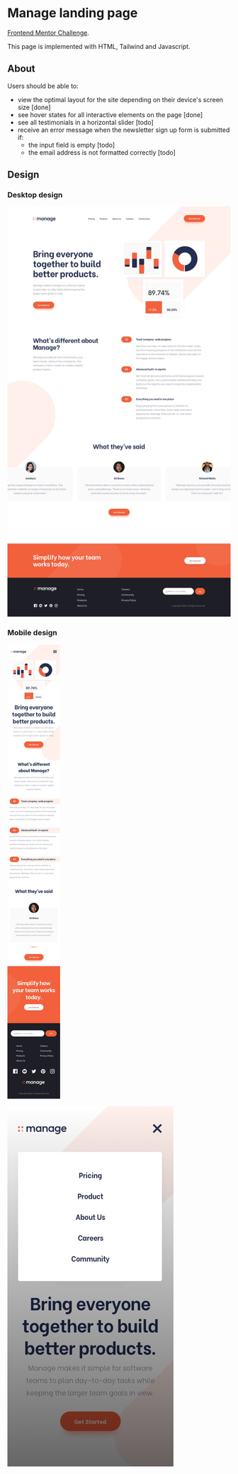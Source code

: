 # Manage landing page

[Frontend Mentor Challenge](https://www.frontendmentor.io/challenges/manage-landing-page-SLXqC6P5).

This page is implemented with HTML, Tailwind and Javascript.

## About

Users should be able to:
- view the optimal layout for the site depending on their device's screen size [done]
- see hover states for all interactive elements on the page [done]
- see all testimonials in a horizontal slider [todo]
- receive an error message when the newsletter sign up form is submitted if:
  - the input field is empty [todo]
  - the email address is not formatted correctly [todo]
  
## Design

### Desktop design
![Desktop design](/design/desktop-design.jpg)

### Mobile design
![Mobile design](/design/mobile-design.jpg)

![Mobile navigation](/design/mobile-navigation.jpg)
